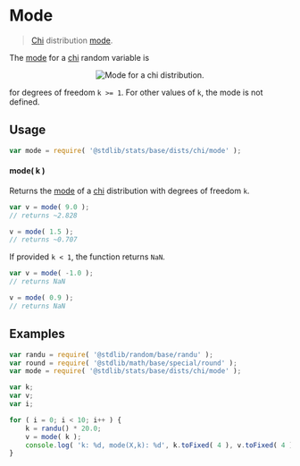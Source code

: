 <!--

@license Apache-2.0

Copyright (c) 2018 The Stdlib Authors.

Licensed under the Apache License, Version 2.0 (the "License");
you may not use this file except in compliance with the License.
You may obtain a copy of the License at

   http://www.apache.org/licenses/LICENSE-2.0

Unless required by applicable law or agreed to in writing, software
distributed under the License is distributed on an "AS IS" BASIS,
WITHOUT WARRANTIES OR CONDITIONS OF ANY KIND, either express or implied.
See the License for the specific language governing permissions and
limitations under the License.

-->

# Mode

> [Chi][chi-distribution] distribution [mode][mode].

<!-- Section to include introductory text. Make sure to keep an empty line after the intro `section` element and another before the `/section` close. -->

<section class="intro">

The [mode][mode] for a [chi][chi-distribution] random variable is

<!-- <equation class="equation" label="eq:chi_mode" align="center" raw="\operatorname{mode}\left( X \right) = \sqrt{k-1}" alt="Mode for a chi distribution."> -->

<div class="equation" align="center" data-raw-text="\operatorname{mode}\left( X \right) = \sqrt{k-1}" data-equation="eq:chi_mode">
    <img src="https://cdn.jsdelivr.net/gh/stdlib-js/stdlib@7e0a95722efd9c771b129597380c63dc6715508b/lib/node_modules/@stdlib/stats/base/dists/chi/mode/docs/img/equation_chi_mode.svg" alt="Mode for a chi distribution.">
    <br>
</div>

<!-- </equation> -->

for degrees of freedom `k >= 1`. For other values of `k`, the mode is not defined.

</section>

<!-- /.intro -->

<!-- Package usage documentation. -->

<section class="usage">

## Usage

```javascript
var mode = require( '@stdlib/stats/base/dists/chi/mode' );
```

#### mode( k )

Returns the [mode][mode] of a [chi][chi-distribution] distribution with degrees of freedom `k`.

```javascript
var v = mode( 9.0 );
// returns ~2.828

v = mode( 1.5 );
// returns ~0.707
```

If provided `k < 1`, the function returns `NaN`.

```javascript
var v = mode( -1.0 );
// returns NaN

v = mode( 0.9 );
// returns NaN
```

</section>

<!-- /.usage -->

<!-- Package usage notes. Make sure to keep an empty line after the `section` element and another before the `/section` close. -->

<section class="notes">

</section>

<!-- /.notes -->

<!-- Package usage examples. -->

<section class="examples">

## Examples

<!-- eslint no-undef: "error" -->

```javascript
var randu = require( '@stdlib/random/base/randu' );
var round = require( '@stdlib/math/base/special/round' );
var mode = require( '@stdlib/stats/base/dists/chi/mode' );

var k;
var v;
var i;

for ( i = 0; i < 10; i++ ) {
    k = randu() * 20.0;
    v = mode( k );
    console.log( 'k: %d, mode(X,k): %d', k.toFixed( 4 ), v.toFixed( 4 ) );
}
```

</section>

<!-- /.examples -->

<!-- Section to include cited references. If references are included, add a horizontal rule *before* the section. Make sure to keep an empty line after the `section` element and another before the `/section` close. -->

<section class="references">

</section>

<!-- /.references -->

<!-- Section for all links. Make sure to keep an empty line after the `section` element and another before the `/section` close. -->

<section class="links">

[chi-distribution]: https://en.wikipedia.org/wiki/Chi_distribution

[mode]: https://en.wikipedia.org/wiki/Mode_%28statistics%29

</section>

<!-- /.links -->
